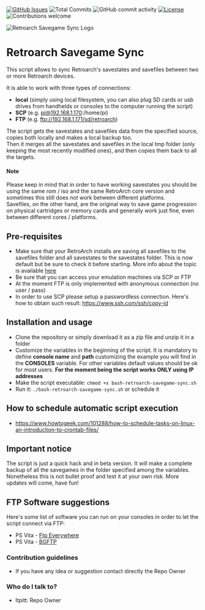 [![GitHub Issues](https://img.shields.io/github/issues-raw/ltpitt/bash-retroarch-savegame-sync)](https://github.com/ltpitt/bash-retroarch-savegame-sync/issues)
![Total Commits](https://img.shields.io/github/last-commit/ltpitt/bash-retroarch-savegame-sync)
![GitHub commit activity](https://img.shields.io/github/commit-activity/4w/ltpitt/bash-retroarch-savegame-sync?foo=bar)
[![License](https://img.shields.io/badge/license-GNU-blue.svg)](https://raw.githubusercontent.com/ltpitt/bash-retroarch-savegame-sync/master/LICENSE)
![Contributions welcome](https://img.shields.io/badge/contributions-welcome-orange.svg)

![Retroarch Savegame Sync Logo](https://github.com/ltpitt/bash-retroarch-savegame-sync/raw/main/logo/bash-retroarch-savegame-sync-logo.gif)  

# Retroarch Savegame Sync
This script allows to sync Retroarch's savestates and savefiles between two or more Retroarch devices.  

It is able to work with three types of connections:  
* **local** (simply using local filesystem, you can also plug SD cards or usb drives from handhelds or consoles to the computer running the script)
* **SCP** (e.g. pi@192.168.1.170:/home/pi)
* **FTP** (e.g. ftp://192.168.1.171/sd/retroarch)

The script gets the savestates and savefiles data from the specified source, copies both locally and makes a local backup too.  
Then it merges all the savestates and savefiles in the local tmp folder (only keeping the most recently modified ones), and then copies them back to all the targets.  

#### Note  

Please keep in mind that in order to have working savestates you should be using the same rom / iso and the same RetroArch core version and sometimes this still does not work between different platforms.  
Savefiles, on the other hand, are the original way to save game progression on physical cartridges or memory cards and generally work just fine, even between different cores / platforms.  

## Pre-requisites
* Make sure that your RetroArch installs are saving all savefiles to the savefiles folder and all savestates to the savestates folder. This is now default but be sure to check it before starting. More info about the topic is available [here](https://docs.libretro.com/guides/change-directories/#savefile-and-savestate)
* Be sure that you can access your emulation machines via SCP or FTP  
* At the moment FTP is only implemented with anonymous connection (no user / pass)  
* In order to use SCP please setup a passwordless connection. Here's how to obtain such result: https://www.ssh.com/ssh/copy-id

## Installation and usage
* Clone the repository or simply download it as a zip file and unzip it in a folder
* Customize the variables in the beginning of the script. It is mandatory to define **console name** and **path** customizing the example you will find in the **CONSOLES** variable. For other variables default values should be ok for most users. **For the moment being the script works ONLY using IP addresses**
* Make the script executable: `chmod +x bash-retroarch-savegame-sync.sh`
* Run it: `./bash-retroarch-savegame-sync.sh` or schedule it

## How to schedule automatic script execution
* https://www.howtogeek.com/101288/how-to-schedule-tasks-on-linux-an-introduction-to-crontab-files/

## Important notice
The script is just a quick hack and in beta version. It will make a complete backup of all the savegames in the folder specified among the variables.  Nonetheless this is not bullet proof and test it at your own risk.  More updates will come, have fun!

## FTP Software suggestions
Here's some list of software you can run on your consoles in order to let the script connect via FTP:
- PS Vita - [Ftp Everywhere](https://github.com/teakhanirons/ftpeverywhere/)
- PS Vita - [BGFTP](https://github.com/GrapheneCt/BGFTP)

### Contribution guidelines ###

* If you have any idea or suggestion contact directly the Repo Owner

### Who do I talk to? ###

* ltpitt: Repo Owner
